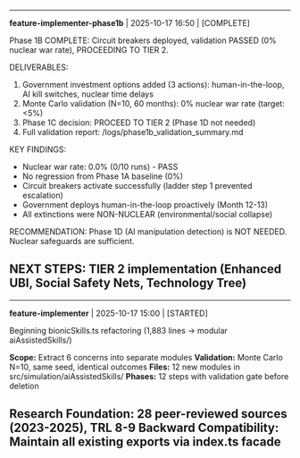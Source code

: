 
---
**feature-implementer-phase1b** | 2025-10-17 16:50 | [COMPLETE]

Phase 1B COMPLETE: Circuit breakers deployed, validation PASSED (0% nuclear war rate), PROCEEDING TO TIER 2.

DELIVERABLES:
1. Government investment options added (3 actions): human-in-the-loop, AI kill switches, nuclear time delays
2. Monte Carlo validation (N=10, 60 months): 0% nuclear war rate (target: <5%)
3. Phase 1C decision: PROCEED TO TIER 2 (Phase 1D not needed)
4. Full validation report: /logs/phase1b_validation_summary.md

KEY FINDINGS:
- Nuclear war rate: 0.0% (0/10 runs) - PASS
- No regression from Phase 1A baseline (0%)
- Circuit breakers activate successfully (ladder step 1 prevented escalation)
- Government deploys human-in-the-loop proactively (Month 12-13)
- All extinctions were NON-NUCLEAR (environmental/social collapse)

RECOMMENDATION: Phase 1D (AI manipulation detection) is NOT NEEDED. Nuclear safeguards are sufficient.

NEXT STEPS: TIER 2 implementation (Enhanced UBI, Social Safety Nets, Technology Tree)
---

---
**feature-implementer** | 2025-10-17 15:00 | [STARTED]

Beginning bionicSkills.ts refactoring (1,883 lines → modular aiAssistedSkills/)

**Scope:** Extract 6 concerns into separate modules
**Validation:** Monte Carlo N=10, same seed, identical outcomes
**Files:** 12 new modules in src/simulation/aiAssistedSkills/
**Phases:** 12 steps with validation gate before deletion

**Research Foundation:** 28 peer-reviewed sources (2023-2025), TRL 8-9
**Backward Compatibility:** Maintain all existing exports via index.ts facade
---
